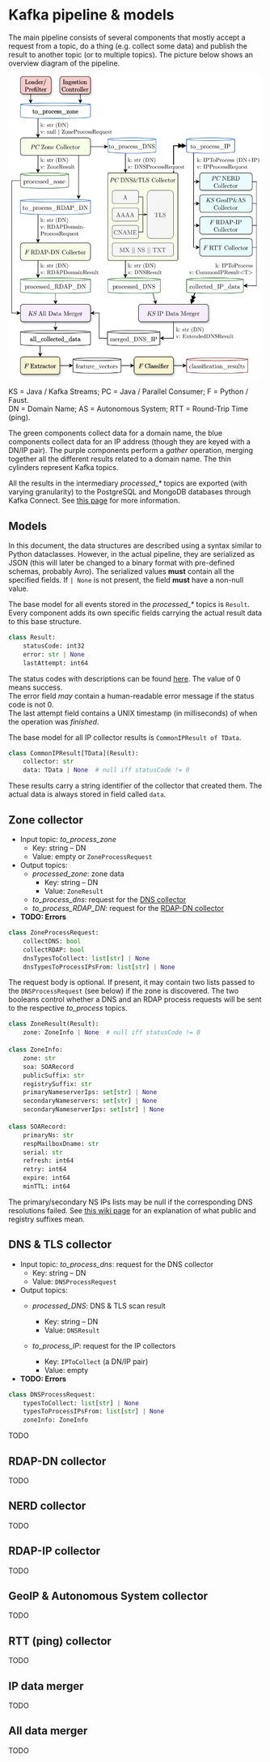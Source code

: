 # Kafka pipeline & models

The main pipeline consists of several components that mostly accept a request from a topic, do a thing (e.g. collect some data) and publish the result to another topic (or to multiple topics). The picture below shows an overview diagram of the pipeline.

<div>
    <img src="img/kafka-pipeline.svg" alt="Kafka pipeline diagram" width="500"/>
    <p>
        KS = Java / Kafka Streams; PC = Java / Parallel Consumer; F = Python / Faust.<br>DN = Domain Name; AS = Autonomous System; RTT = Round-Trip Time (ping).
    </p>
</div>

The green components collect data for a domain name, the blue components collect data for an IP address (though they are keyed with a DN/IP pair). The purple components perform a *gather* operation, merging together all the different results related to a domain name. The thin cylinders represent Kafka topics.

All the results in the intermediary *processed\_\** topics are exported (with varying granularity) to the PostgreSQL and MongoDB databases through Kafka Connect. See [this page](./kafka_connect.md) for more information.

## Models

In this document, the data structures are described using a syntax similar to Python dataclasses. However, in the actual pipeline, they are serialized as JSON (this will later be changed to a binary format with pre-defined schemas, probably Avro). The serialized values **must** contain all the specified fields. If `| None` is not present, the field **must** have a non-null value.

The base model for all events stored in the *processed\_\** topics is `Result`. Every component adds its own specific fields carrying the actual result data to this base structure.

```python
class Result:
    statusCode: int32
    error: str | None 
    lastAttempt: int64
```

The status codes with descriptions can be found [here](https://github.com/nesfit/domainradar-colext/blob/main/java_pipeline/common/src/main/java/cz/vut/fit/domainradar/models/ResultCodes.java). The value of 0 means success.\
The error field *may* contain a human-readable error message if the status code is not 0.\
The last attempt field contains a UNIX timestamp (in milliseconds) of when the operation was *finished*.

The base model for all IP collector results is `CommonIPResult of TData`.

```python
class CommonIPResult[TData](Result):
    collector: str
    data: TData | None  # null iff statusCode != 0
```

These results carry a string identifier of the collector that created them. The actual data is always stored in field called `data`.

## Zone collector

- Input topic: *to_process_zone*
    - Key: string – DN
    - Value: empty or `ZoneProcessRequest`
- Output topics:
    - *processed_zone*: zone data
        - Key: string – DN
        - Value: `ZoneResult`
    - *to_process_dns*: request for the [DNS collector](#dns--tls-collector)
    - *to_process_RDAP_DN*: request for the [RDAP-DN collector](#rdap-dn-collector)
- **TODO: Errors**

```python
class ZoneProcessRequest:
    collectDNS: bool
    collectRDAP: bool
    dnsTypesToCollect: list[str] | None
    dnsTypesToProcessIPsFrom: list[str] | None
```

The request body is optional. If present, it may contain two lists passed to the `DNSProcessRequest` (see below) if the zone is discovered. The two booleans control whether a DNS and an RDAP process requests will be sent to the respective *to_process* topics.

```python
class ZoneResult(Result):
    zone: ZoneInfo | None  # null iff statusCode != 0

class ZoneInfo:
    zone: str
    soa: SOARecord
    publicSuffix: str
    registrySuffix: str
    primaryNameserverIps: set[str] | None
    secondaryNameservers: set[str] | None
    secondaryNameserverIps: set[str] | None

class SOARecord:
    primaryNs: str
    respMailboxDname: str
    serial: str
    refresh: int64
    retry: int64
    expire: int64
    minTTL: int64
```

The primary/secondary NS IPs lists may be null if the corresponding DNS resolutions failed. See [this wiki page](https://github.com/google/guava/wiki/InternetDomainNameExplained) for an explanation of what public and registry suffixes mean.

## DNS & TLS collector

- Input topic: *to_process_dns*: request for the DNS collector
    - Key: string – DN
    - Value: `DNSProcessRequest`
- Output topics:
    - *processed_DNS*: DNS & TLS scan result
        - Key: string – DN
        - Value: `DNSResult`
    
    - *to_process_IP*: request for the IP collectors
        - Key: `IPToCollect` (a DN/IP pair)
        - Value: empty
- **TODO: Errors**

```python
class DNSProcessRequest:
    typesToCollect: list[str] | None
    typesToProcessIPsFrom: list[str] | None
    zoneInfo: ZoneInfo
```

TODO

## RDAP-DN collector

TODO

## NERD collector

TODO

## RDAP-IP collector

TODO

## GeoIP & Autonomous System collector

TODO

## RTT (ping) collector

TODO

## IP data merger

TODO

## All data merger

TODO